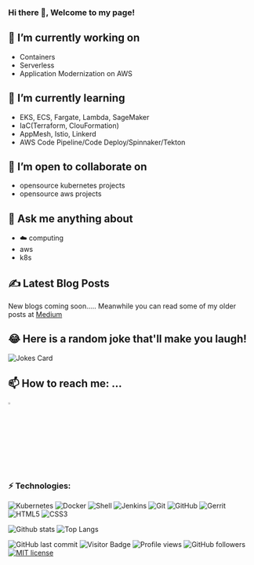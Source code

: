 ### Hi there 👋, Welcome to my page!

<!--
**eratnch/eratnch** is a ✨ _special_ ✨ repository because its `README.md` (this file) appears on your GitHub profile.
-->


## 🔭 I’m currently working on 
- Containers 
- Serverless
- Application Modernization on AWS



## 🌱 I’m currently learning 
- EKS, ECS, Fargate, Lambda, SageMaker
- IaC(Terraform, ClouFormation)
- AppMesh, Istio, Linkerd
- AWS Code Pipeline/Code Deploy/Spinnaker/Tekton

## 👯 I’m open to collaborate on 
- opensource kubernetes projects
- opensource aws projects

## 💬 Ask me anything about 
- :cloud: computing
- aws
- k8s


## ✍ Latest Blog Posts
New blogs coming soon.....
Meanwhile you can read some of my older posts at <a href="https://medium.com/@chakrar27">Medium</a>


<!-- ## ⚡ Fun fact: -->

## 😂 Here is a random joke that'll make you laugh!
![Jokes Card](https://readme-jokes.vercel.app/api)

## 📫 How to reach me: ...
[<img src="https://img.icons8.com/color/48/000000/linkedin.png" width="3.5%"/>](https://www.linkedin.com/in/ratnopam-chakrabarti/)

### ⚡ Technologies:

![Kubernetes](https://img.shields.io/badge/-Kubernetes-black?style=flat-square&logo=Kubernetes)
![Docker](https://img.shields.io/badge/-Docker-black?style=flat-square&logo=docker)
![Shell](https://img.shields.io/badge/-Shell-311C87?style=flat-square&logo=shellscript)
![Jenkins](https://img.shields.io/badge/-Jenkins-cfcecc?style=flat-square&logo=Jenkins)
![Git](https://img.shields.io/badge/-Git-black?style=flat-square&logo=git)
![GitHub](https://img.shields.io/badge/-GitHub-181717?style=flat-square&logo=github)
![Gerrit](https://img.shields.io/badge/-Gerrit-black?style=flat-square&logo=gerrit)
![HTML5](https://img.shields.io/badge/-HTML5-E34F26?style=flat-square&logo=html5&logoColor=white)
![CSS3](https://img.shields.io/badge/-CSS3-1572B6?style=flat-square&logo=css3)


![Github stats](https://github-readme-stats.vercel.app/api?username=eratnch&show_icons=true&count_private=true&include_all_commits=true&theme=dark)
![Top Langs](https://github-readme-stats.vercel.app/api/top-langs/?username=eratnch&layout=compact&theme=dark&exclude_repo=eratnch.github.io&langs_count=8&hide=javascript,html)

![GitHub last commit](https://img.shields.io/github/last-commit/eratnch/eratnch)
![Visitor Badge](https://visitor-badge.laobi.icu/badge?page_id=eratnch.eratnch)
![Profile views](https://gpvc.arturio.dev/eratnch)
![GitHub followers](https://img.shields.io/github/followers/eratnch)
[![MIT license](https://img.shields.io/badge/License-MIT-blue.svg)](https://lbesson.mit-license.org/)
